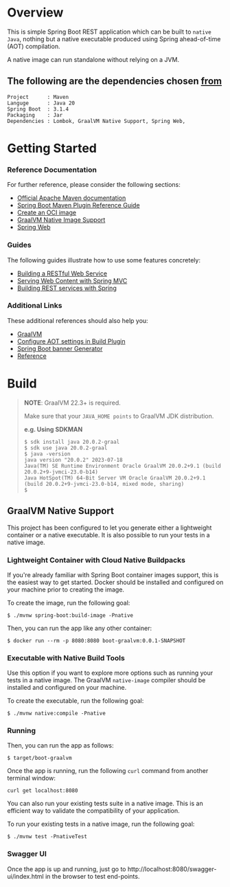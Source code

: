 # Overview

This is simple Spring Boot REST application which can be built to `native Java`, nothing but a native 
executable produced using Spring ahead-of-time (AOT) compilation.

A native image can run standalone without relying on a JVM.

## The following are the dependencies chosen [from](https://start.spring.io/)
```
Project      : Maven  
Languge      : Java 20  
Spring Boot  : 3.1.4
Packaging    : Jar
Dependencies : Lombok, GraalVM Native Support, Spring Web,
```
# Getting Started

### Reference Documentation
For further reference, please consider the following sections:

* [Official Apache Maven documentation](https://maven.apache.org/guides/index.html)
* [Spring Boot Maven Plugin Reference Guide](https://docs.spring.io/spring-boot/docs/3.0.5/maven-plugin/reference/html/)
* [Create an OCI image](https://docs.spring.io/spring-boot/docs/3.0.5/maven-plugin/reference/html/#build-image)
* [GraalVM Native Image Support](https://docs.spring.io/spring-boot/docs/3.0.5/reference/html/native-image.html#native-image)
* [Spring Web](https://docs.spring.io/spring-boot/docs/3.0.5/reference/htmlsingle/#web)

### Guides
The following guides illustrate how to use some features concretely:

* [Building a RESTful Web Service](https://spring.io/guides/gs/rest-service/)
* [Serving Web Content with Spring MVC](https://spring.io/guides/gs/serving-web-content/)
* [Building REST services with Spring](https://spring.io/guides/tutorials/rest/)

### Additional Links
These additional references should also help you:

* [GraalVM](https://www.graalvm.org/)
* [Configure AOT settings in Build Plugin](https://docs.spring.io/spring-boot/docs/3.0.5/maven-plugin/reference/htmlsingle/#aot)
* [Spring Boot banner Generator](https://springhow.com/spring-boot-banner-generator/)
* [Reference](https://blogs.oracle.com/java/post/go-native-with-spring-boot-3-and-graalvm)

# Build

> **NOTE**: GraalVM 22.3+ is required.  
> 
> Make sure that your `JAVA_HOME points` to GraalVM JDK distribution.  
> 
> **e.g. Using SDKMAN**
> ```
> $ sdk install java 20.0.2-graal 
> $ sdk use java 20.0.2-graal
> $ java -version 
> java version "20.0.2" 2023-07-18
> Java(TM) SE Runtime Environment Oracle GraalVM 20.0.2+9.1 (build 20.0.2+9-jvmci-23.0-b14)
> Java HotSpot(TM) 64-Bit Server VM Oracle GraalVM 20.0.2+9.1 (build 20.0.2+9-jvmci-23.0-b14, mixed mode, sharing)
> $
> ```
> 
## GraalVM Native Support

This project has been configured to let you generate either a lightweight container or a native executable.
It is also possible to run your tests in a native image.

### Lightweight Container with Cloud Native Buildpacks
If you're already familiar with Spring Boot container images support, this is the easiest way to get started.
Docker should be installed and configured on your machine prior to creating the image.

To create the image, run the following goal:

```
$ ./mvnw spring-boot:build-image -Pnative
```

Then, you can run the app like any other container:

```
$ docker run --rm -p 8080:8080 boot-graalvm:0.0.1-SNAPSHOT
```

### Executable with Native Build Tools
Use this option if you want to explore more options such as running your tests in a native image.
The GraalVM `native-image` compiler should be installed and configured on your machine.

To create the executable, run the following goal:

```
$ ./mvnw native:compile -Pnative
```

### Running
Then, you can run the app as follows:
```
$ target/boot-graalvm
```

Once the app is running, run the following `curl` command from another terminal window:
```
curl get localhost:8080
```

You can also run your existing tests suite in a native image.
This is an efficient way to validate the compatibility of your application.

To run your existing tests in a native image, run the following goal:

```
$ ./mvnw test -PnativeTest
```

### Swagger UI
Once the app is up and running, just go to http://localhost:8080/swagger-ui/index.html in the browser to test end-points.